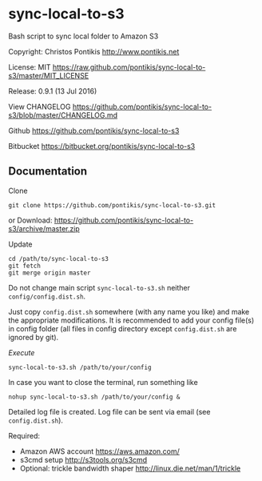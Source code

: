 sync-local-to-s3
================

Bash script to sync local folder to Amazon S3

Copyright: Christos Pontikis http://www.pontikis.net 

License: MIT https://raw.github.com/pontikis/sync-local-to-s3/master/MIT_LICENSE

Release: 0.9.1 (13 Jul 2016)

View CHANGELOG https://github.com/pontikis/sync-local-to-s3/blob/master/CHANGELOG.md

Github https://github.com/pontikis/sync-local-to-s3

Bitbucket https://bitbucket.org/pontikis/sync-local-to-s3

Documentation
-------------

Clone 
```
git clone https://github.com/pontikis/sync-local-to-s3.git
```

or Download: https://github.com/pontikis/sync-local-to-s3/archive/master.zip

Update
```
cd /path/to/sync-local-to-s3
git fetch
git merge origin master
```

Do not change main script ```sync-local-to-s3.sh``` neither ```config/config.dist.sh```.

Just copy ```config.dist.sh``` somewhere (with any name you like) and make the appropriate modifications. It is recommended to add your config file(s) in config folder (all files in config directory except ```config.dist.sh``` are ignored by git).

*Execute*

```
sync-local-to-s3.sh /path/to/your/config
```

In case you want to close the terminal, run something like 
```
nohup sync-local-to-s3.sh /path/to/your/config &
```

Detailed log file is created. Log file can be sent via email (see ```config.dist.sh```).

Required:
* Amazon AWS account https://aws.amazon.com/ 
* s3cmd setup http://s3tools.org/s3cmd 
* Optional: trickle bandwidth shaper http://linux.die.net/man/1/trickle